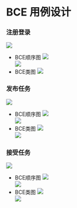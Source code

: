 # BCE 用例设计
### 注册登录
![](../images/7-5-1.PNG)  
* BCE顺序图
![](../images/7-5-2.PNG)  
![](../images/7-5-3.PNG)  
* BCE类图
![](../images/7-5-4.PNG)  

### 发布任务
![](../images/7-5-5.PNG)  
* BCE顺序图
![](../images/7-5-6.PNG)  
![](../images/7-5-7.PNG)  
* BCE类图
![](../images/7-5-8.PNG)  
![](../images/7-5-9.PNG)  

### 接受任务
![](../images/7-5-10.PNG)  
* BCE顺序图
![](../images/7-5-11.PNG)  
![](../images/7-5-12.PNG)  
* BCE类图
![](../images/7-5-13.PNG)  
![](../images/7-5-14.PNG)  


